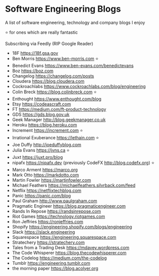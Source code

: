 # Software Engineering Blogs

A list of software engineering, technology and company blogs I enjoy

⭐ for ones which are really fantastic

Subscribing via Feedly (RIP Google Reader)

* 18F https://18f.gsa.gov
* Ben Morris https://www.ben-morris.com ⭐
* Benedict Evans https://www.ben-evans.com/benedictevans
* Boz https://boz.com
* Changelog https://changelog.com/posts
* Cloudera https://blog.cloudera.com
* Cockroachlabs https://www.cockroachlabs.com/blog/engineering
* Colin Breck https://blog.colinbreck.com ⭐
* Enthought https://www.enthought.com/blog
* Etsy https://codeascraft.com
* FT https://medium.com/ft-product-technology
* GDS https://gds.blog.gov.uk
* Geek Manager http://blog.geekmanager.co.uk
* Heroku https://blog.heroku.com
* Increment https://increment.com ⭐
* Irrational Exuberance https://lethain.com ⭐
* Joe Duffy http://joeduffyblog.com
* Julia Evans https://jvns.ca ⭐
* Juxt https://juxt.pro/blog
* nipafx https://nipafx.dev (previously CodeFX http://blog.codefx.org) ⭐
* Marco Arment https://marco.org
* Mark Otto https://markdotto.com
* Martin Fowler https://martinfowler.com
* Michael Feathers https://michaelfeathers.silvrback.com/feed
* Netflix https://netflixtechblog.com
* Panic https://panic.com/blog
* Paul Graham http://www.paulgraham.com
* Pragmatic Engineer https://blog.pragmaticengineer.com
* Rands In Repose https://randsinrepose.com
* Riot Games https://technology.riotgames.com
* Ron Jeffries https://ronjeffries.com
* Shopify https://engineering.shopify.com/blogs/engineering
* Slack https://slack.engineering
* Squarespace https://engineering.squarespace.com
* Stratechery https://stratechery.com
* Tales from a Trading Desk https://mdavey.wordpress.com
* The Code Whisperer https://blog.thecodewhisperer.com
* The Codelog https://medium.com/the-codelog
* Tumblr https://engineering.tumblr.com
* the morning paper https://blog.acolyer.org
